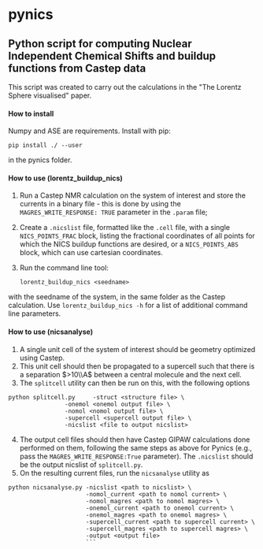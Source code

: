 # pynics
## Python script for computing Nuclear Independent Chemical Shifts and buildup functions from Castep data

This script was created to carry out the calculations in the "The Lorentz Sphere visualised" paper. 

#### How to install

Numpy and ASE are requirements. Install with pip:

    pip install ./ --user

in the pynics folder.

#### How to use (lorentz_buildup_nics)

1. Run a Castep NMR calculation on the system of interest and store the currents in a binary file - this is done by using the 
`MAGRES_WRITE_RESPONSE: TRUE` parameter in the `.param` file;
2. Create a `.nicslist` file, formatted like the `.cell` file, with a single `NICS_POINTS_FRAC` block, listing the
fractional coordinates of all points for which the NICS buildup functions are desired, or a `NICS_POINTS_ABS` block, which can use cartesian coordinates.
3. Run the command line tool:

    `lorentz_buildup_nics <seedname>`
    
with the seedname of the system, in the same folder as the Castep calculation.
Use `lorentz_buildup_nics -h` for a list of additional command line parameters.

#### How to use (nicsanalyse)

1. A single unit cell of the system of interest should be geometry optimized using Castep.
2. This unit cell should then be propagated to a supercell such that there is a separation $>10\\A$ between a central molecule and the next cell.
3. The `splitcell` utility can then be run on this, with the following options

```
python splitcell.py 	-struct <structure file> \
				-onemol <onemol output file> \
				-nomol <nomol output file> \
				-supercell <supercell output file> \
				-nicslist <file to output nicslist> 
```
4. The output cell files should then have Castep GIPAW calculations done performed on them, following the same steps as above for Pynics (e.g., pass the `MAGRES_WRITE_RESPONSE:True` parameter). The `.nicslist` should be the output nicslist of `splitcell.py`.
5. On the resulting current files, run the `nicsanalyse` utility as

```
python nicsanalyse.py -nicslist <path to nicslist> \
                      -nomol_current <path to nomol current> \
                      -nomol_magres <path to nomol magres> \
                      -onemol_current <path to onemol current> \
                      -onemol_magres <path to onemol magres> \
                      -supercell_current <path to supercell current> \ 
                      -supercell_magres <path to supercell magres> \
                      -output <output file> 
                      ```
